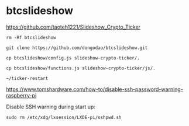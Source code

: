 # btcslideshow
https://github.com/taoteh1221/Slideshow_Crypto_Ticker

    rm -Rf btcslideshow
    
    git clone https://github.com/dongodao/btcslideshow.git
    
    cp btcslideshow/config.js slideshow-crypto-ticker/.
    
    cp btcslideshow/functions.js slideshow-crypto-ticker/js/.
    
    ~/ticker-restart


https://www.tomshardware.com/how-to/disable-ssh-password-warning-raspberry-pi

Disable SSH warning during start up: 	
    
    sudo rm /etc/xdg/lxsession/LXDE-pi/sshpwd.sh
